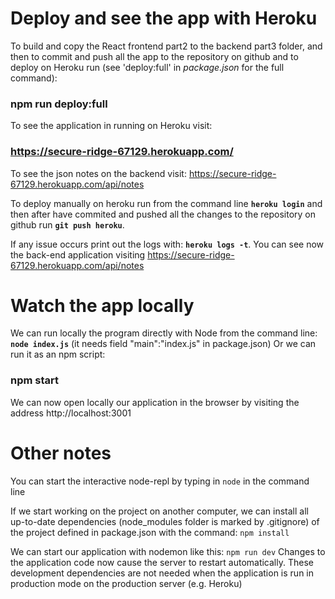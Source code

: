 # Deploy and see the app with Heroku

To build and copy the React frontend part2 to the backend part3 folder, and then to commit and push all the app to the repository on github and to deploy on Heroku run (see 'deploy:full' in *package.json* for the full command):

### npm run deploy:full 

To see the application in running on Heroku visit:

### https://secure-ridge-67129.herokuapp.com/ 

To see the json notes on the backend visit: https://secure-ridge-67129.herokuapp.com/api/notes <br>

To deploy manually on heroku run from the command line **`heroku login`** and then after have commited and pushed all the changes to the repository on github run **`git push heroku`**.

If any issue occurs print out the logs with:
**`heroku logs -t`**. You can see now the back-end application visiting https://secure-ridge-67129.herokuapp.com/api/notes 


# Watch the app locally

We can run locally the program directly with Node from the command line:
**`node index.js`** (it needs field "main":"index.js" in package.json)
Or we can run it as an npm script:

### npm start

We can now open locally our application in the browser by visiting the address 
http://localhost:3001


# Other notes

You can start the interactive node-repl by typing in 
`node` 
in the command line

If we start working on the project on another computer, we can install all up-to-date dependencies (node_modules folder is marked by .gitignore) of the project defined in package.json with the command:
`npm install`

We can start our application with nodemon like this:
`npm run dev`
Changes to the application code now cause the server to restart automatically. 
These development dependencies are not needed when the application is run in production mode on the production server (e.g. Heroku)

